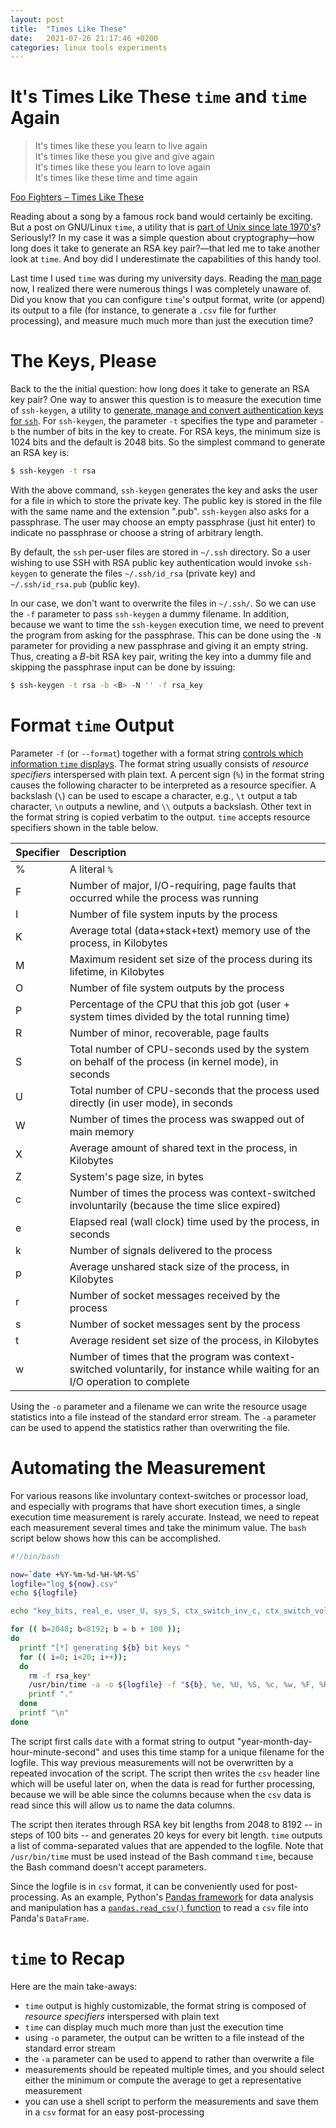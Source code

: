 ```yaml
---
layout: post
title:  "Times Like These"
date:   2021-07-26 21:17:46 +0200
categories: linux tools experiments
---
```


# It's Times Like These `time` and `time` Again
>  It's times like these you learn to live again  
It's times like these you give and give again  
It's times like these you learn to love again  
It's times like these time and time again

[Foo Fighters &ndash; Times Like These](https://www.youtube.com/watch?v=rhzmNRtIp8k)

Reading about a song by a famous rock band would certainly be exciting. But a post on GNU/Linux `time`, a utility that is [part of Unix since late 1970's](https://en.wikipedia.org/wiki/Time_(Unix))? Seriously!? In my case it was a simple question about cryptography&mdash;how long does it take to generate an RSA key pair?&mdash;that led me to take another look at `time`. And boy did I underestimate the capabilities of this handy tool.

Last time I used `time` was during my university days. Reading the [man page](https://linux.die.net/man/1/ssh-keygen) now, I realized there were numerous things I was completely unaware of. Did you know that you can configure `time`'s output format, write (or append) its output to a file (for instance, to generate a `.csv` file for further processing), and measure much much more than just the execution time?

# The Keys, Please
Back to the the initial question: how long does it take to generate an RSA key pair? One way to answer this question is to measure the execution time of `ssh-keygen`, a utility to [generate, manage and convert authentication keys for `ssh`](https://linux.die.net/man/1/ssh-keygen). For `ssh-keygen`, the parameter `-t` specifies the type and parameter `-b` the number of bits in the key to create. For RSA keys, the minimum size is 1024 bits and the default is 2048 bits. So the simplest command to generate an RSA key is:

```bash
$ ssh-keygen -t rsa
```
With the above command, `ssh-keygen` generates the key and asks the user for a file in which to store the private key. The public key is stored in the file with the same name and the extension ".pub". `ssh-keygen` also asks for a passphrase. The user may choose an empty passphrase (just hit enter) to indicate no passphrase or choose a string of arbitrary length.

By default, the `ssh` per-user files are stored in `~/.ssh` directory. So a user wishing to use SSH with RSA public key authentication would invoke `ssh-keygen` to generate the files `~/.ssh/id_rsa` (private key) and `~/.ssh/id_rsa.pub` (public key). 

In our case, we don't want to overwrite the files in `~/.ssh/`. So we can use the `-f` parameter to pass `ssh-keygen` a dummy filename. In addition, because we want to time the `ssh-keygen` execution time, we need to prevent the program from asking for the passphrase. This can be done using the `-N` parameter for providing a new passphrase and giving it an empty string. Thus, creating a $B$-bit RSA key pair, writing the key into a dummy file and skipping the passphrase input can be done by issuing:

```bash
$ ssh-keygen -t rsa -b <B> -N '' -f rsa_key
```

# Format `time` Output
Parameter `-f` (or `--format`) together with a format string [controls which information `time` displays](https://man7.org/linux/man-pages/man1/time.1.html). The format string usually consists of _resource specifiers_ interspersed with plain text. A percent sign (`%`) in the format string causes the following character to be interpreted as a resource specifier. A backslash (`\`) can be used to escape a character, e.g., `\t` output a tab character, `\n` outputs a newline, and `\\` outputs a backslash. Other text in the format string is copied verbatim to the output. `time` accepts resource specifiers shown in the table below. 

| Specifier | Description                                                                                                                    |
| :-------  | :----------------------------------------------------------------------------------------------------------------------------- |
| %         | A literal `%`                                                                                                                  |
| F         | Number of major, I/O-requiring, page faults that occurred while the process was running                                        |
| I         | Number of file system inputs by the process                                                                                    |
| K         | Average total (data+stack+text) memory use of the process, in Kilobytes                                                        |
| M         | Maximum resident set size of the process during its lifetime, in Kilobytes                                                     |
| O         | Number of file system outputs by the process                                                                                   |
| P         | Percentage of the CPU that this job got (user + system times divided by the total running time)                                |
| R         | Number of minor, recoverable, page faults                                                                                      |
| S         | Total number of CPU-seconds used by the system on behalf of the process (in kernel mode), in seconds                           |
| U         | Total number of CPU-seconds that the process used directly (in user mode), in seconds                                          |
| W         | Number of times the process was swapped out of main memory                                                                     |
| X         | Average amount of shared text in the process, in Kilobytes                                                                     |
| Z         | System's page size, in bytes                                                                                                   |
| c         | Number of times the process was context-switched involuntarily (because the time slice expired)                                |
| e         | Elapsed real (wall clock) time used by the process, in seconds                                                                 |
| k         | Number of signals delivered to the process                                                                                     |
| p         | Average unshared stack size of the process, in Kilobytes                                                                       |
| r         | Number of socket messages received by the process                                                                              |
| s         | Number of socket messages sent by the process                                                                                  |
| t         | Average resident set size of the process, in Kilobytes                                                                         |
| w         | Number of times that the program was context-switched voluntarily, for instance while waiting for an I/O operation to complete |

Using the `-o` parameter and a filename we can write the resource usage statistics into a file instead of the standard error stream. The `-a` parameter can be used to append the statistics rather than overwriting the file.

# Automating the Measurement
For various reasons like involuntary context-switches or processor load, and especially with programs that have short execution times, a single execution time measurement is rarely accurate. Instead, we need to repeat each measurement several times and take the minimum value. The `bash` script below shows how this can be accomplished.  

```bash
#!/bin/bash

now=`date +%Y-%m-%d-%H-%M-%S`
logfile="log_${now}.csv"
echo ${logfile}

echo "key_bits, real_e, user_U, sys_S, ctx_switch_inv_c, ctx_switch_vol_w, page_faults_F, minor_page_faults_R, fs_inputs_I, fs_outputs_O, mem_used_K, unshared_stack_size_p, max_resident_set_size_M, avg_resident_set_size_t, percentage_cpu_P, proc_swapped_out_W, avg_shared_text_X, sys_page_size_Z, signals_to_process_k, socket_msgs_rec_r, socket_msgs_sent_s" > ${logfile} 

for (( b=2048; b<8192; b = b + 100 ));  
do
  printf "[*] generating ${b} bit keys "
  for (( i=0; i<20; i++));  
  do
    rm -f rsa_key*
    /usr/bin/time -a -o ${logfile} -f "${b}, %e, %U, %S, %c, %w, %F, %R, %I, %O, %K, %p, %M, %t, %P, %W, %X, %Z, %k, %r, %s" ssh-keygen -t rsa -b ${b} -N '' -q -f rsa_key
    printf "."
  done
  printf "\n"
done
```

The script first calls `date` with a format string to output "year-month-day-hour-minute-second" and uses this time stamp for a unique filename for the logfile. This way previous measurements will not be overwritten by a repeated invocation of the script. The script then writes the `csv` header line which will be useful later on, when the data is read for further processing, because we will be able since the columns because  when the `csv` data is read since this will allow us to name the data columns.

The script then iterates through RSA key bit lengths from 2048 to 8192 -- in steps of 100 bits -- and generates 20 keys for every bit length. `time` outputs a list of comma-separated values that are appended to the logfile. Note that `/usr/bin/time` must be used instead of the Bash command `time`, because the Bash command doesn't accept parameters.

Since the logfile is in `csv` format, it can be conveniently used for post-processing. As an example, Python's [Pandas framework](https://pandas.pydata.org/) for data analysis and manipulation has a [`pandas.read_csv()` function](https://pandas.pydata.org/docs/reference/api/pandas.read_csv.html) to read a `csv` file into Panda's `DataFrame`. 


# `time` to Recap
Here are the main take-aways:

* `time` output is highly customizable, the format string is composed of _resource specifiers_ interspersed with plain text
*  `time` can display much much more than just the execution time
* using `-o` parameter, the output can be written to a file instead of the standard error stream
* the `-a` parameter can be used to append to rather than overwrite a file
* measurements should be repeated multiple times, and you should select either the minimum or compute the average to get a representative measurement
* you can use a shell script to perform the measurements and save them in a `csv` format for an easy post-processing